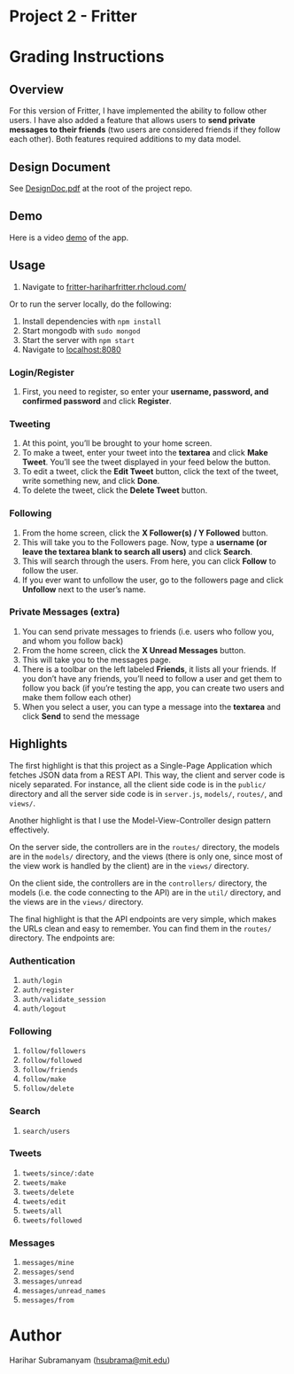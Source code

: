 Project 2 - Fritter
============

# Grading Instructions

## Overview

For this version of Fritter, I have implemented the ability to follow other users. I have also added a feature that allows users to **send private messages to their friends** (two users are considered friends if they follow each other). Both features required additions to my data model.

## Design Document

See [DesignDoc.pdf](https://github.com/6170-fa14/hsubrama_proj2/blob/master/DesignDoc.pdf?raw=true) at the root of the project repo.

## Demo

Here is a video [demo](http://youtu.be/qM0cn2Haad0) of the app.

## Usage

1. Navigate to [fritter-hariharfritter.rhcloud.com/](http://fritter-hariharfritter.rhcloud.com/)

Or to run the server locally, do the following:

1. Install dependencies with `npm install`
2. Start mongodb with `sudo mongod`
3. Start the server with `npm start`
4. Navigate to [localhost:8080](http://localhost:8080/)


### Login/Register
1. First, you need to register, so enter your **username, password, and confirmed password** and click **Register**.

### Tweeting

1. At this point, you’ll be brought to your home screen.
2.	To make a tweet, enter your tweet into the **textarea** and click **Make Tweet**. You’ll see the tweet displayed in your feed below the button.
3.	To edit a tweet, click the **Edit Tweet** button, click the text of the tweet, write something new, and click **Done**.
4.	To delete the tweet, click the **Delete Tweet** button.

### Following

1.	From the home screen, click the **X Follower(s) / Y Followed** button.
2.	This will take you to the Followers page. Now, type a **username (or leave the textarea blank to search all users)** and click **Search**.
3.	This will search through the users. From here, you can click **Follow** to follow the user.
4.	If you ever want to unfollow the user, go to the followers page and click **Unfollow** next to the user’s name.

### Private Messages (extra)

1.	You can send private messages to friends (i.e. users who follow you, and whom you follow back)
2.	From the home screen, click the **X Unread Messages** button.
3.	This will take you to the messages page.
4.	There is a toolbar on the left labeled **Friends**, it lists all your friends. If you don’t have any friends, you’ll need to follow a user and get them to follow you back (if you’re testing the app, you can create two users and make them follow each other)
5.	When you select a user, you can type a message into the **textarea** and click **Send** to send the message

## Highlights

The first highlight is that this project as a Single-Page Application which fetches JSON data from a REST API. This way, the client and server code is nicely separated. For instance, all the client side code is in the `public/` directory and all the server side code is in `server.js`, `models/`, `routes/`, and `views/`.

Another highlight is that I use the Model-View-Controller design pattern effectively. 

On the server side, the controllers are in the `routes/` directory, the models are in the `models/` directory, and the views (there is only one, since most of the view work is handled by the client) are in the `views/` directory.

On the client side, the controllers are in the `controllers/` directory, the models (i.e. the code connecting to the API) are in the `util/` directory, and the views are in the `views/` directory.

The final highlight is that the API endpoints are very simple, which makes the URLs clean and easy to remember. You can find them in the `routes/` directory. The endpoints are:

### Authentication
1. `auth/login`
2. `auth/register`
3. `auth/validate_session`
4. `auth/logout`

### Following
1. `follow/followers`
2. `follow/followed`
3. `follow/friends`
4. `follow/make`
5. `follow/delete`

### Search
1. `search/users`

### Tweets
1. `tweets/since/:date`
2. `tweets/make`
3. `tweets/delete`
4. `tweets/edit`
5. `tweets/all`
6. `tweets/followed`

### Messages
1. `messages/mine`
2. `messages/send`
3. `messages/unread`
4. `messages/unread_names`
5. `messages/from`

# Author
Harihar Subramanyam (hsubrama@mit.edu)
